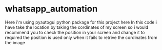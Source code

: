 # whatsapp_automation
Here i'm using pyautogui python package for this project
here In this code i have take the location by taking the cordinates of my screen
so i would recommend you to check the position in your screen and change it to required
the position is used only when it fails to retrive the cordinates from the image
